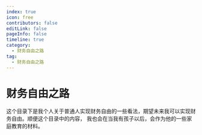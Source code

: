 ```yaml
---
index: true
icon: free
contributors: false
editLink: false
pageInfo: false
timeline: true
category:
  - 财务自由之路
tag:
  - 财务自由之路
---
```


# 财务自由之路

这个目录下是我个人关于普通人实现财务自由的一些看法，期望未来我可以实现财务自由。顺便这个目录中的内容，
我也会在当我有孩子以后，会作为他的一些家庭教育的材料。




